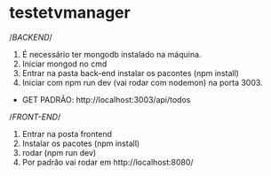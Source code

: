 # testetvmanager
/*BACKEND*/ 
  1) É necessário ter mongodb instalado na máquina.
  2) Iniciar mongod no cmd 
  3) Entrar na pasta back-end instalar os pacontes (npm install) 
  4) Iniciar com npm run dev (vai rodar com nodemon) na porta 3003.

  * GET PADRÃO: http://localhost:3003/api/todos
 
/*FRONT-END*/
  1) Entrar na posta frontend
  2) Instalar os pacotes (npm install)
  3) rodar (npm run dev)
  4) Por padrão vai rodar em http://localhost:8080/
